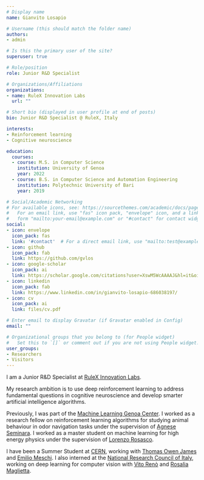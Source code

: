 ```yaml
---
# Display name
name: Gianvito Losapio

# Username (this should match the folder name)
authors:
- admin

# Is this the primary user of the site?
superuser: true

# Role/position
role: Junior R&D Specialist

# Organizations/Affiliations
organizations:
- name: RuleX Innovation Labs
  url: ""

# Short bio (displayed in user profile at end of posts)
bio: Junior R&D Specialist @ RuleX, Italy

interests:
- Reinforcement learning
- Cognitive neuroscience

education:
  courses:
  - course: M.S. in Computer Science
    institution: University of Genoa
    year: 2022
  - course: B.S. in Computer Science and Automation Engineering
    institution: Polytechnic University of Bari
    year: 2019

# Social/Academic Networking
# For available icons, see: https://sourcethemes.com/academic/docs/page-builder/#icons
#   For an email link, use "fas" icon pack, "envelope" icon, and a link in the
#   form "mailto:your-email@example.com" or "#contact" for contact widget.
social:
- icon: envelope
  icon_pack: fas
  link: '#contact'  # For a direct email link, use "mailto:test@example.org".
- icon: github
  icon_pack: fab
  link: https://github.com/gvlos
- icon: google-scholar
  icon_pack: ai
  link: https://scholar.google.com/citations?user=XswM5WcAAAAJ&hl=it&oi=ao
- icon: linkedin
  icon_pack: fab
  link: https://www.linkedin.com/in/gianvito-losapio-686038197/
- icon: cv
  icon_pack: ai
  link: files/cv.pdf

# Enter email to display Gravatar (if Gravatar enabled in Config)
email: ""

# Organizational groups that you belong to (for People widget)
#   Set this to `[]` or comment out if you are not using People widget.
user_groups:
- Researchers
- Visitors
---
```


I am a Junior R&D Specialist at [RuleX Innovation Labs](https://www.rulex.ai/).

My research ambition is to use deep reinforcement learning to address fundamental questions in cognitive neuroscience and develop smarter artificial intelligence algorithms.

Previously, I was part of the [Machine Learning Genoa Center](https://malga.unige.it/). I worked as a research fellow on reinforcement learning algorithms for studying animal behaviour in odor navigation tasks under the supervision of [Agnese Seminara](http://www3.dicca.unige.it/aseminara/). I worked as a master student on machine learning for high energy physics under the supervision of [Lorenzo Rosasco](http://web.mit.edu/lrosasco/www/).

I have been a Summer Student at [CERN](https://home.cern/), working with [Thomas Owen James](https://gitlab.cern.ch/tjames) and [Emilio Meschi](http://meschi.web.cern.ch/meschi/). I also interned at the [National Research Council of Italy](https://www.stiima.cnr.it/en/index.php?sez=9), working on deep learning for computer vision with [Vito Renò](https://scholar.google.it/citations?user=K4zb2Q4AAAAJ&hl=it) and [Rosalia Maglietta](https://publications.cnr.it/authors/rosalia.maglietta).
